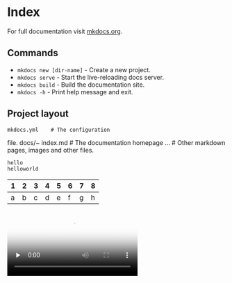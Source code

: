 # Index

For full documentation visit [mkdocs.org](https://www.mkdocs.org).

## Commands

* `mkdocs new [dir-name]` - Create a new project.
* `mkdocs serve` - Start the live-reloading docs server.
* `mkdocs build` - Build the documentation site.
* `mkdocs -h` - Print help message and exit.

## Project layout

    mkdocs.yml    # The configuration
 file.
    docs/~
        index.md  # The documentation homepage
        ...       # Other markdown pages, images and other files.



~~~python
hello
helloworld
~~~~




|  1 |  2 | 3 | 4  |  5 |  6 |7  |  8 |
|---|---|---|---|---|---|---|---|
|  a |  b |c  |   d| e  | f  | g |  h |

<video id="video" controls="" preload="none" poster="封面">
      <source id="mp4" src="https://www.youtube.com/watch?v=WRIMEJ12aUQ" type="video/mp4">